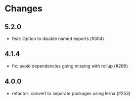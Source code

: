 # Changes

## 5.2.0

- feat: Option to disable named exports (#304)

## 4.1.4

- fix: avoid dependencies going missing with rollup (#266)

## 4.0.0

- refactor: convert to separate packages using lerna (#253)
